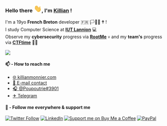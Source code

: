 ### Hello there <img src="https://github.com/killianmonnier/killianmonnier/blob/master/hi.gif" width="25px">, I'm [Killian](https://killianmonnier.com) ! 

<!--
**killianmonnier/killianmonnier** is a ✨ _special_ ✨ repository because its `README.md` (this file) appears on your GitHub profile.

Here are some ideas to get you started:

- 🔭 I’m currently working on ...
- 🌱 I’m currently learning ...
- 👯 I’m looking to collaborate on ...
- 🤔 I’m looking for help with ...
- 💬 Ask me about ...
- 📫 How to reach me: ...
- 😄 Pronouns: ...
- ⚡ Fun fact: ...
-->

I'm a 19yo **French Breton** developer :fr: 🏳🏴✊ 🕈 ! </br>
I study Computer Science at [**IUT Lannion**](https://iut-lannion.fr) 💻 </br>
Observe my **cybersecurity** progress via [**RootMe**](https://root-me.org/killianmonnier) 💀 and my **team's** progress via [**CTFtime**](https://ctftime.org/team/119925) 🏴‍☠️

<img align="center" src="https://github-readme-stats.anuraghazra1.vercel.app/api/top-langs/?username=killianmonnier&layout=compact&theme=radical" />

#### 📫 - How to reach me

- [🌐 killianmonnier.com](https://killianmonnier.com)
- [📧 E-mail contact](mailto:contact@killianmonnier.com)
- [🎧 @Poupoutrie#3901](https://discord.com)
- [✈ Telegram](https://t.me/killianmonnier)

#### 🔗 - Follow me everywhere & support me

[![Twitter Follow](https://img.shields.io/twitter/follow/poupoutrie?color=%231DA1F2&label=Follow%20me&logo=Twitter&style=for-the-badge)](https://twitter.com/poupoutrie)
[![LinkedIn](https://img.shields.io/badge/Curriculum-📜-blue.svg?style=for-the-badge)](https://www.linkedin.com/in/killianmonnier)
[![Support me on Buy Me a Coffee](https://img.shields.io/badge/Support%20me-☕-orange.svg?style=for-the-badge)](https://www.buymeacoffee.com/killianmonnier)
[![PayPal](https://img.shields.io/badge/Donate-💵-yellow.svg?style=for-the-badge)](https://paypal.me/monnierkillian)

